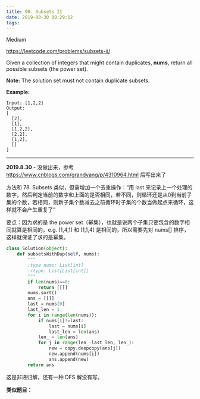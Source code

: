 ```yaml
---
title: 90. Subsets II
date: 2019-08-30 00:29:12
tags:
---
```


Medium

https://leetcode.com/problems/subsets-ii/

Given a collection of integers that might contain duplicates, **nums**, return all possible subsets (the power set).

**Note:** The solution set must not contain duplicate subsets.

**Example:**

```
Input: [1,2,2]
Output:
[
  [2],
  [1],
  [1,2,2],
  [2,2],
  [1,2],
  []
]
```

--------------

**2019.8.30** - 没做出来，参考 https://www.cnblogs.com/grandyang/p/4310964.html 后写出来了

方法和 78. Subsets 类似，但需增加一个去重操作：“用 last 来记录上一个处理的数字，然后判定当前的数字和上面的是否相同，若不同，则循环还是从0到当前子集的个数，若相同，则新子集个数减去之前循环时子集的个数当做起点来循环，这样就不会产生重复了”

要点：因为求的是 the power set（幂集），也就是说两个子集只要包含的数字相同就算是相同的，e.g. [1,4,1] 和 [1,1,4] 是相同的，所以需要先对 nums[] 排序，这样就保证了求的是幂集。

```python
class Solution(object):
    def subsetsWithDup(self, nums):
        """
        :type nums: List[int]
        :rtype: List[List[int]]
        """
        if len(nums)==0:
            return [[]]
        nums.sort()
        ans = [[]]
        last = nums[0]
        last_len = 1
        for i in range(len(nums)):
            if nums[i]!=last:
                last = nums[i]
                last_len = len(ans)
            len_ = len(ans)
            for j in range(len_-last_len, len_):
                new = copy.deepcopy(ans[j])
                new.append(nums[i])
                ans.append(new)
        return ans
```

这是非递归解，还有一种 DFS 解没有写。



**类似题目：**

